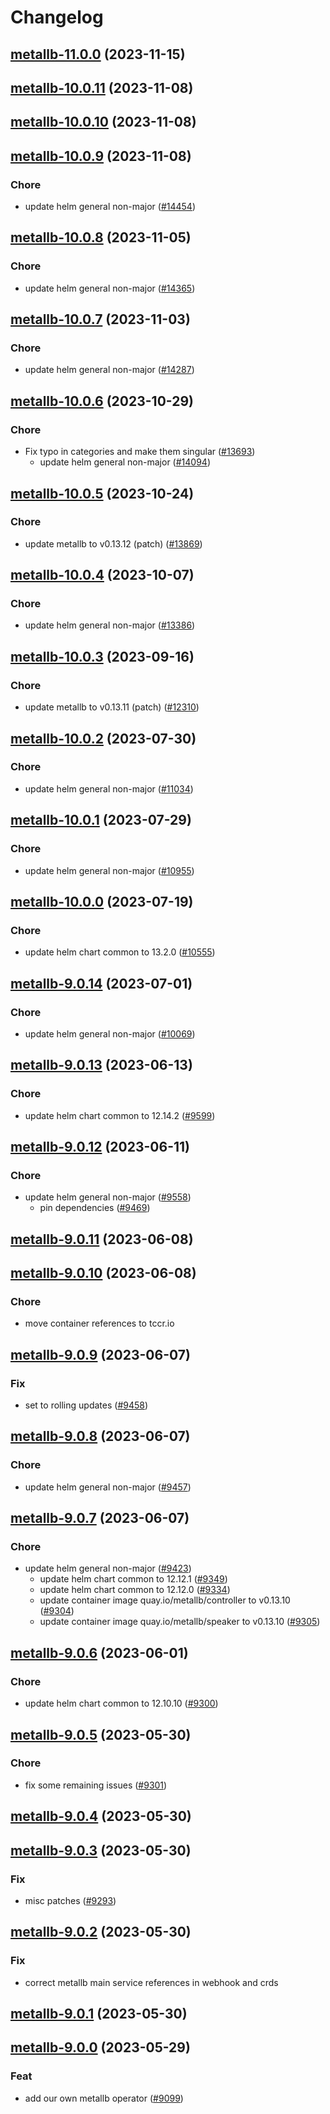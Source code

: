 # Changelog



## [metallb-11.0.0](https://github.com/truecharts/charts/compare/metallb-10.0.11...metallb-11.0.0) (2023-11-15)




## [metallb-10.0.11](https://github.com/truecharts/charts/compare/metallb-10.0.10...metallb-10.0.11) (2023-11-08)




## [metallb-10.0.10](https://github.com/truecharts/charts/compare/metallb-10.0.9...metallb-10.0.10) (2023-11-08)




## [metallb-10.0.9](https://github.com/truecharts/charts/compare/metallb-10.0.8...metallb-10.0.9) (2023-11-08)

### Chore

- update helm general non-major ([#14454](https://github.com/truecharts/charts/issues/14454))
  
  


## [metallb-10.0.8](https://github.com/truecharts/charts/compare/metallb-10.0.7...metallb-10.0.8) (2023-11-05)

### Chore

- update helm general non-major ([#14365](https://github.com/truecharts/charts/issues/14365))
  
  


## [metallb-10.0.7](https://github.com/truecharts/charts/compare/metallb-10.0.6...metallb-10.0.7) (2023-11-03)

### Chore

- update helm general non-major ([#14287](https://github.com/truecharts/charts/issues/14287))
  
  


## [metallb-10.0.6](https://github.com/truecharts/charts/compare/metallb-10.0.5...metallb-10.0.6) (2023-10-29)

### Chore

- Fix typo in categories and make them singular ([#13693](https://github.com/truecharts/charts/issues/13693))
  - update helm general non-major ([#14094](https://github.com/truecharts/charts/issues/14094))
  
  


## [metallb-10.0.5](https://github.com/truecharts/charts/compare/metallb-10.0.4...metallb-10.0.5) (2023-10-24)

### Chore

- update metallb to v0.13.12 (patch) ([#13869](https://github.com/truecharts/charts/issues/13869))
  
  


## [metallb-10.0.4](https://github.com/truecharts/charts/compare/metallb-10.0.3...metallb-10.0.4) (2023-10-07)

### Chore

- update helm general non-major ([#13386](https://github.com/truecharts/charts/issues/13386))
  
  


## [metallb-10.0.3](https://github.com/truecharts/charts/compare/metallb-10.0.2...metallb-10.0.3) (2023-09-16)

### Chore

- update metallb to v0.13.11 (patch) ([#12310](https://github.com/truecharts/charts/issues/12310))
  
  


## [metallb-10.0.2](https://github.com/truecharts/charts/compare/metallb-10.0.1...metallb-10.0.2) (2023-07-30)

### Chore

- update helm general non-major ([#11034](https://github.com/truecharts/charts/issues/11034))
  
  


## [metallb-10.0.1](https://github.com/truecharts/charts/compare/metallb-10.0.0...metallb-10.0.1) (2023-07-29)

### Chore

- update helm general non-major ([#10955](https://github.com/truecharts/charts/issues/10955))
  
  


## [metallb-10.0.0](https://github.com/truecharts/charts/compare/metallb-9.0.14...metallb-10.0.0) (2023-07-19)

### Chore

- update helm chart common to 13.2.0 ([#10555](https://github.com/truecharts/charts/issues/10555))
  
  


## [metallb-9.0.14](https://github.com/truecharts/charts/compare/metallb-9.0.13...metallb-9.0.14) (2023-07-01)

### Chore

- update helm general non-major ([#10069](https://github.com/truecharts/charts/issues/10069))
  
  


## [metallb-9.0.13](https://github.com/truecharts/charts/compare/metallb-9.0.12...metallb-9.0.13) (2023-06-13)

### Chore

- update helm chart common to 12.14.2 ([#9599](https://github.com/truecharts/charts/issues/9599))
  
  


## [metallb-9.0.12](https://github.com/truecharts/charts/compare/metallb-9.0.11...metallb-9.0.12) (2023-06-11)

### Chore

- update helm general non-major ([#9558](https://github.com/truecharts/charts/issues/9558))
  - pin dependencies ([#9469](https://github.com/truecharts/charts/issues/9469))
  
  


## [metallb-9.0.11](https://github.com/truecharts/charts/compare/metallb-9.0.10...metallb-9.0.11) (2023-06-08)




## [metallb-9.0.10](https://github.com/truecharts/charts/compare/metallb-9.0.9...metallb-9.0.10) (2023-06-08)

### Chore

- move container references to tccr.io
  
  


## [metallb-9.0.9](https://github.com/truecharts/charts/compare/metallb-9.0.8...metallb-9.0.9) (2023-06-07)

### Fix

- set to rolling updates ([#9458](https://github.com/truecharts/charts/issues/9458))
  
  


## [metallb-9.0.8](https://github.com/truecharts/charts/compare/metallb-9.0.7...metallb-9.0.8) (2023-06-07)

### Chore

- update helm general non-major ([#9457](https://github.com/truecharts/charts/issues/9457))
  
  


## [metallb-9.0.7](https://github.com/truecharts/charts/compare/metallb-9.0.6...metallb-9.0.7) (2023-06-07)

### Chore

- update helm general non-major ([#9423](https://github.com/truecharts/charts/issues/9423))
  - update helm chart common to 12.12.1 ([#9349](https://github.com/truecharts/charts/issues/9349))
  - update helm chart common to 12.12.0 ([#9334](https://github.com/truecharts/charts/issues/9334))
  - update container image quay.io/metallb/controller to v0.13.10 ([#9304](https://github.com/truecharts/charts/issues/9304))
  - update container image quay.io/metallb/speaker to v0.13.10 ([#9305](https://github.com/truecharts/charts/issues/9305))
  
  


## [metallb-9.0.6](https://github.com/truecharts/charts/compare/metallb-9.0.5...metallb-9.0.6) (2023-06-01)

### Chore

- update helm chart common to 12.10.10 ([#9300](https://github.com/truecharts/charts/issues/9300))
  
  


## [metallb-9.0.5](https://github.com/truecharts/charts/compare/metallb-9.0.4...metallb-9.0.5) (2023-05-30)

### Chore

- fix some remaining issues ([#9301](https://github.com/truecharts/charts/issues/9301))
  
  


## [metallb-9.0.4](https://github.com/truecharts/charts/compare/metallb-9.0.3...metallb-9.0.4) (2023-05-30)




## [metallb-9.0.3](https://github.com/truecharts/charts/compare/metallb-9.0.2...metallb-9.0.3) (2023-05-30)

### Fix

- misc patches ([#9293](https://github.com/truecharts/charts/issues/9293))
  
  


## [metallb-9.0.2](https://github.com/truecharts/charts/compare/metallb-9.0.1...metallb-9.0.2) (2023-05-30)

### Fix

- correct metallb main service references in webhook and crds
  
  


## [metallb-9.0.1](https://github.com/truecharts/charts/compare/metallb-9.0.0...metallb-9.0.1) (2023-05-30)




## [metallb-9.0.0](https://github.com/truecharts/charts/compare/metallb-8.0.32...metallb-9.0.0) (2023-05-29)

### Feat

- add our own metallb operator ([#9099](https://github.com/truecharts/charts/issues/9099))
  
  